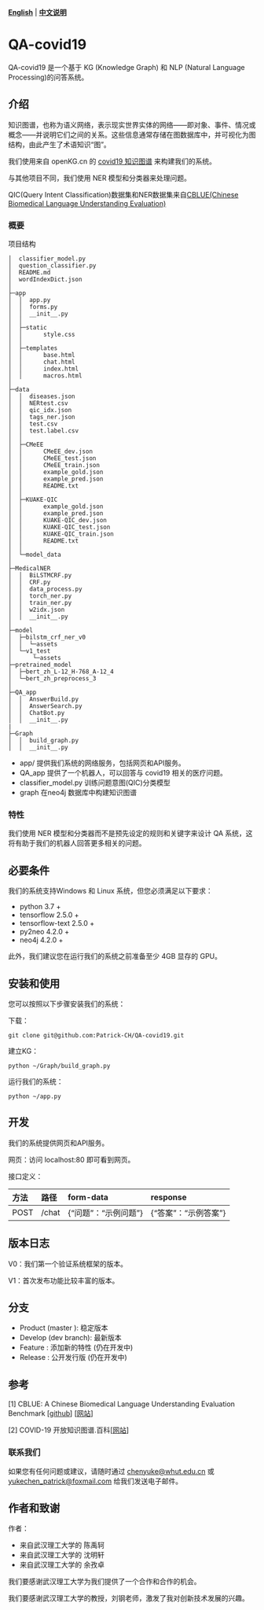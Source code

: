 [**English**](README.md) | [**中文说明**](README_ZH.md)

# QA-covid19

QA-covid19 是一个基于 KG (Knowledge Graph) 和 NLP (Natural Language Processing)的问答系统。



## 介绍

知识图谱，也称为语义网络，表示现实世界实体的网络——即对象、事件、情况或概念——并说明它们之间的关系。这些信息通常存储在图数据库中，并可视化为图结构，由此产生了术语知识“图”。

我们使用来自 openKG.cn 的 [covid19 知识图谱](http://openkg.cn/dataset/covid-19-baike) 来构建我们的系统。

与其他项目不同，我们使用 NER 模型和分类器来处理问题。

QIC(Query Intent Classification)数据集和NER数据集来自[CBLUE(Chinese Biomedical Language Understanding Evaluation)](https://tianchi.aliyun.com/cblue)



### 概要

项目结构

```文件树
│  classifier_model.py
│  question_classifier.py
│  README.md
│  wordIndexDict.json
│
├─app
│  │  app.py
│  │  forms.py
│  │  __init__.py
│  │
│  ├─static
│  │      style.css
│  │
│  ├─templates
│  │      base.html
│  │      chat.html
│  │      index.html
│  │      macros.html
│
├─data
│  │  diseases.json
│  │  NERtest.csv
│  │  qic_idx.json
│  │  tags_ner.json
│  │  test.csv
│  │  test.label.csv
│  │
│  ├─CMeEE
│  │      CMeEE_dev.json
│  │      CMeEE_test.json
│  │      CMeEE_train.json
│  │      example_gold.json
│  │      example_pred.json
│  │      README.txt
│  │
│  ├─KUAKE-QIC
│  │      example_gold.json
│  │      example_pred.json
│  │      KUAKE-QIC_dev.json
│  │      KUAKE-QIC_test.json
│  │      KUAKE-QIC_train.json
│  │      README.txt
│  │
│  └─model_data
│
├─MedicalNER
│  │  BiLSTMCRF.py
│  │  CRF.py
│  │  data_process.py
│  │  torch_ner.py
│  │  train_ner.py
│  │  w2idx.json
│  │  __init__.py
│
├─model
│  ├─bilstm_crf_ner_v0
│  │  └─assets
│  └─v1_test
│      └─assets
├─pretrained_model
│  ├─bert_zh_L-12_H-768_A-12_4
│  └─bert_zh_preprocess_3
│
├─QA_app
│  │  AnswerBuild.py
│  │  AnswerSearch.py
│  │  ChatBot.py
│  │  __init__.py
|  
├─Graph
│  │  build_graph.py
│  │  __init__.py
```



- app/ 提供我们系统的网络服务，包括网页和API服务。
- QA_app 提供了一个机器人，可以回答与 covid19 相关的医疗问题。
- classifier_model.py 训练问题意图(QIC)分类模型
- graph 在neo4j 数据库中构建知识图谱



### 特性

我们使用 NER 模型和分类器而不是预先设定的规则和关键字来设计 QA 系统，这将有助于我们的机器人回答更多相关的问题。



## 必要条件

我们的系统支持Windows 和 Linux 系统，但您必须满足以下要求：

- python 3.7 +
- tensorflow 2.5.0 +
- tensorflow-text 2.5.0 +
- py2neo 4.2.0 +
- neo4j 4.2.0 +

此外，我们建议您在运行我们的系统之前准备至少 4GB 显存的 GPU。



## 安装和使用

您可以按照以下步骤安装我们的系统：

下载：

`git clone git@github.com:Patrick-CH/QA-covid19.git`

建立KG：

`python ~/Graph/build_graph.py`

运行我们的系统：

`python ~/app.py`



## 开发

我们的系统提供网页和API服务。

网页：访问 localhost:80 即可看到网页。

接口定义：

| 方法 | 路径  | form-data            | response             |
| :--- | :---- | :------------------- | :------------------- |
| POST | /chat | {“问题”：“示例问题”} | {“答案”：“示例答案”} |



## 版本日志

V0：我们第一个验证系统框架的版本。

V1：首次发布功能比较丰富的版本。



## 分支

- Product (master ): 稳定版本
- Develop (dev branch): 最新版本
- Feature : 添加新的特性 (仍在开发中)
- Release : 公开发行版 (仍在开发中)



## 参考

[1] CBLUE: A Chinese Biomedical Language Understanding Evaluation Benchmark [[github](https://github.com/CBLUEbenchmark/CBLUE)] [[网站](https://tianchi.aliyun.com/cblue)]

[2] COVID-19 开放知识图谱.百科[[网站](http://openkg.cn/dataset/covid-19-baike)]



### 联系我们

如果您有任何问题或建议，请随时通过 chenyuke@whut.edu.cn 或 yukechen_patrick@foxmail.com 给我们发送电子邮件。



## 作者和致谢

作者：

- 来自武汉理工大学的 陈禹轲
- 来自武汉理工大学的 沈明轩
- 来自武汉理工大学的 余孜卓



我们要感谢武汉理工大学为我们提供了一个合作和合作的机会。

我们要感谢武汉理工大学的教授，刘钢老师，激发了我对创新技术发展的兴趣。
